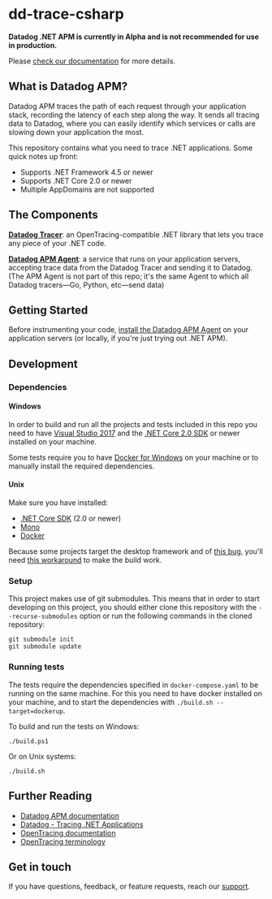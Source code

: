# dd-trace-csharp

**Datadog .NET APM is currently in Alpha and is not recommended for use in production.**

Please [check our documentation](https://docs.datadoghq.com/tracing/setup/dotnet) for more details.

## What is Datadog APM?

Datadog APM traces the path of each request through your application stack, recording the latency of each step along the way. It sends all tracing data to Datadog, where you can easily identify which services or calls are slowing down your application the most.

This repository contains what you need to trace .NET applications. Some quick notes up front:

- Supports .NET Framework 4.5 or newer
- Supports .NET Core 2.0 or newer
- Multiple AppDomains are not supported

## The Components


**[Datadog Tracer](https://github.com/DataDog/dd-trace-csharp)**: an OpenTracing-compatible .NET library that lets you trace any piece of your .NET code.

**[Datadog APM Agent](https://github.com/DataDog/datadog-trace-agent)**: a service that runs on your application servers, accepting trace data from the Datadog Tracer and sending it to Datadog. (The APM Agent is not part of this repo; it's the same Agent to which all Datadog tracers—Go, Python, etc—send data)

## Getting Started

Before instrumenting your code, [install the Datadog APM Agent](https://docs.datadoghq.com/tracing/setup/) on your application servers (or locally, if you're just trying out .NET APM).

## Development

### Dependencies

#### Windows

In order to build and run all the projects and tests included in this repo you need to have [Visual Studio 2017](https://visualstudio.microsoft.com/downloads/) and the [.NET Core 2.0 SDK](https://www.microsoft.com/net/download) or newer installed on your machine.

Some tests require you to have [Docker for Windows](https://docs.docker.com/docker-for-windows/) on your machine or to manually install the required dependencies.

#### Unix

Make sure you have installed:
- [.NET Core SDK](https://www.microsoft.com/net/download) (2.0 or newer)
- [Mono](https://www.mono-project.com/download/stable/)
- [Docker](https://www.docker.com/)

Because some projects target the desktop framework and of [this bug](https://github.com/dotnet/sdk/issues/335), you'll need [this workaround](https://github.com/dotnet/netcorecli-fsc/wiki/.NET-Core-SDK-rc4#using-net-framework-as-targets-framework-the-osxunix-build-fails) to make the build work.

### Setup

This project makes use of git submodules. This means that in order to start developing on this project, you should either clone this repository with the `--recurse-submodules` option or run the following commands in the cloned repository:

```
git submodule init
git submodule update

```

### Running tests

The tests require the dependencies specified in `docker-compose.yaml` to be running on the same machine.
For this you need to have docker installed on your machine, and to start the dependencies with `./build.sh --target=dockerup`.

To build and run the tests on Windows:

```
./build.ps1
```

Or on Unix systems:

```
./build.sh
````

## Further Reading

- [Datadog APM documentation](https://docs.datadoghq.com/tracing/)
- [Datadog - Tracing .NET Applications](https://docs.datadoghq.com/tracing/setup/dotnet/)
- [OpenTracing documentation](https://github.com/opentracing/opentracing-csharp)
- [OpenTracing terminology](https://github.com/opentracing/specification/blob/master/specification.md)

## Get in touch

If you have questions, feedback, or feature requests, reach our [support](https://docs.datadoghq.com/help).
